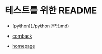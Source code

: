 # 테스트를 위한 README

- [python](./python 문법.md)

- [comback](./comeback.md)

- [homepage](./homepage/index.html)

